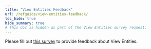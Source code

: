 ```yaml
---
title: "View Entities Feedback"
url: /refguide/view-entities-feedback/
toc_hide: true
hide_summary: true
# This doc is hidden as part of the View Entities survey request. 
---
```


Please fill out [this survey](https://survey.alchemer.eu/s3/90717679/Mendix-OQL-Tech-Preview-feedback) to provide feedback about View Entities.
